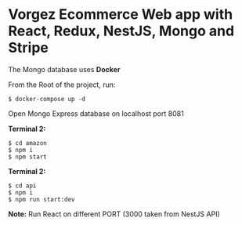 # Vorgez Ecommerce Web app with React, Redux, NestJS, Mongo and Stripe

The Mongo database uses **Docker**

From the Root of the project, run:

```
$ docker-compose up -d
```

Open Mongo Express database on localhost port 8081

**Terminal 2:**

```
$ cd amazon
$ npm i
$ npm start
```

**Terminal 2:**

```
$ cd api
$ npm i
$ npm run start:dev
```

**Note:** Run React on different PORT (3000 taken from NestJS API)